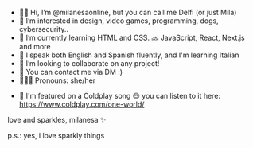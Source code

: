 - 👋🏻 Hi, I’m @milanesaonline, but you can call me Delfi (or just Mila)
- 👀 I’m interested in design, video games, programming, dogs, cybersecurity.. 
- 🌱 I’m currently learning HTML and CSS. 🔜 JavaScript, React, Next.js and more
- 💬 I speak both English and Spanish fluently, and I'm learning Italian
- 💞️ I’m looking to collaborate on any project! 
- 📩 You can contact me via DM :)
- 👩🏻‍💻 Pronouns: she/her
<!--- - 🐕 My girl dog (my best friend, the love of my life) is called María Milanesa --->
- 💖 I'm featured on a Coldplay song 😎 you can listen to it here: https://www.coldplay.com/one-world/ 
  <!--- ⚡ Fun fact: ... (to be continued) --->
love and sparkles, milanesa ✨

  p.s.: yes, i love sparkly things 

<!---
milanesaonline/milanesaonline is a ✨ special ✨ repository because its `README.md` (this file) appears on your GitHub profile.
You can click the Preview link to take a look at your changes.
--->
